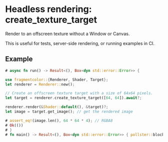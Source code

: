 # Headless rendering: create_texture_target

Render to an offscreen texture without a Window or Canvas.

This is useful for tests, server-side rendering, or running examples in CI.

## Example

```rust
# async fn run() -> Result<(), Box<dyn std::error::Error>> {

use fragmentcolor::{Renderer, Shader, Target};
let renderer = Renderer::new();

// Create an offscreen texture target with a size of 64x64 pixels.
let target = renderer.create_texture_target([64, 64]).await?;

renderer.render(&Shader::default(), &target)?;
let image = target.get_image(); // get the rendered image

# assert_eq!(image.len(), 64 * 64 * 4); // RGBA8
# Ok(())
# }
# fn main() -> Result<(), Box<dyn std::error::Error>> { pollster::block_on(run()) }
```
